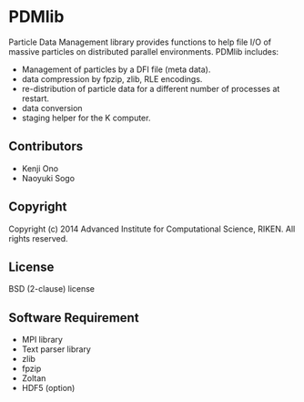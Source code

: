 PDMlib
======

Particle Data Management library provides functions to help file I/O of massive particles on distributed parallel environments. PDMlib includes:
 - Management of particles by a DFI file (meta data).
 - data compression by fpzip, zlib, RLE encodings.
 - re-distribution of particle data for a different number of processes at restart.
 - data conversion
 - staging helper for the K computer.


Contributors
------------
- Kenji Ono
- Naoyuki Sogo


Copyright
---------
Copyright (c) 2014 Advanced Institute for Computational Science, RIKEN.
All rights reserved.


License
-------
BSD (2-clause) license


Software Requirement
--------------------
- MPI library
- Text parser library
- zlib
- fpzip
- Zoltan
- HDF5 (option)
